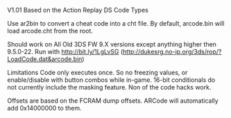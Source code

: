 V1.01
Based on the Action Replay DS Code Types

Use ar2bin to convert a cheat code into a cht file. By default, arcode.bin will load arcode.cht from the root.

Should work on All Old 3DS FW 9.X versions except anything higher then 9.5.0-22.
Run with http://bit.ly/1LgLvSG (http://dukesrg.no-ip.org/3ds/rop/?LoadCode.dat&arcode.bin)

Limitations
Code only executes once. So no freezing values, or enable/disable with button combos while in-game.
16-bit conditionals do not currently include the masking feature.
Non of the code hacks work.

Offsets are based on the FCRAM dump offsets. ARCode will automatically add 0x14000000 to them.
